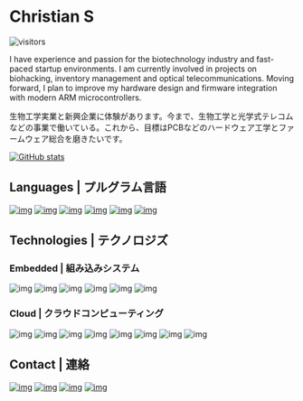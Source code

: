 # Christian S
![visitors](https://visitor-badge.laobi.icu/badge?page_id=ztnel.visitor-badge)

I have experience and passion for the biotechnology industry and fast-paced startup environments. I am currently involved in projects on biohacking, inventory management and optical telecommunications. Moving forward, I plan to improve my hardware design and firmware integration with modern ARM microcontrollers.

生物工学実業と新興企業に体験があります。今まで、生物工学と光学式テレコムなどの事業で働いている。これから、目標はPCBなどのハードウェア工学とファームウェア総合を磨きたいです。

[![GitHub stats](https://github-readme-stats.vercel.app/api?username=ztnel&theme=github_dark&show_icons=t)](https://github.com/ztnel/github-readme-stats)

## Languages | プルグラム言語
[![img](https://img.shields.io/badge/C%2B%2B-00599C?style=for-the-badge&logo=c%2B%2B&logoColor=white)](https://github.com/Incuvers/macro-logger) [![img](https://img.shields.io/badge/C-00599C?style=for-the-badge&logo=c&logoColor=white)](https://github.com/ztnel/merase) [![img](https://img.shields.io/badge/Python-3776AB?style=for-the-badge&logo=python&logoColor=white)](https://github.com/Incuvers/iris) [![img](https://img.shields.io/badge/GNU%20Bash-4EAA25?style=for-the-badge&logo=GNU%20Bash&logoColor=white)](https://github.com/Incuvers/train-classifier) [![img](https://img.shields.io/badge/TypeScript-007ACC?style=for-the-badge&logo=typescript&logoColor=white)](https://github.com/Masterbomb/api) [![img](https://img.shields.io/badge/Vue.js-35495E?style=for-the-badge&logo=vuedotjs&logoColor=4FC08D)](https://github.com/Masterbomb/client)

## Technologies | テクノロジズ
### Embedded | 組み込みシステム
![img](https://img.shields.io/badge/Arduino-00979D?style=for-the-badge&logo=Arduino&logoColor=white) ![img](https://img.shields.io/badge/Raspberry%20Pi-A22846?style=for-the-badge&logo=Raspberry%20Pi&logoColor=white) ![img](https://img.shields.io/badge/rabbitmq-%23FF6600.svg?&style=for-the-badge&logo=rabbitmq&logoColor=white) ![img](https://img.shields.io/badge/Linux-FCC624?style=for-the-badge&logo=linux&logoColor=black) ![img](https://img.shields.io/badge/Docker-2CA5E0?style=for-the-badge&logo=docker&logoColor=white) ![img](https://img.shields.io/badge/VIM-%2311AB00.svg?&style=for-the-badge&logo=vim&logoColor=white)

### Cloud | クラウドコンピューティング
![img](https://img.shields.io/badge/kubernetes-326ce5.svg?&style=for-the-badge&logo=kubernetes&logoColor=white) ![img](https://img.shields.io/badge/Flask-000000?style=for-the-badge&logo=flask&logoColor=white) ![img](https://img.shields.io/badge/Amazon_AWS-FF9900?style=for-the-badge&logo=amazonaws&logoColor=white) ![img](https://img.shields.io/badge/Ansible-000000?style=for-the-badge&logo=ansible&logoColor=white) ![img](https://img.shields.io/badge/GitHub_Actions-2088FF?style=for-the-badge&logo=github-actions&logoColor=white) ![img](https://img.shields.io/badge/PostgreSQL-316192?style=for-the-badge&logo=postgresql&logoColor=white) ![img](https://img.shields.io/badge/MongoDB-white?style=for-the-badge&logo=mongodb&logoColor=4EA94B) ![img](https://img.shields.io/badge/Node.js-339933?style=for-the-badge&logo=nodedotjs&logoColor=white)

## Contact | 連絡
[![img](https://img.shields.io/badge/LinkedIn-0077B5?style=for-the-badge&logo=linkedin&logoColor=white)](https://linkedin.com/in/christian-sargusingh) <a href="mailto:christian@leapsystems.online?">![img](https://img.shields.io/badge/Microsoft_Outlook-0078D4?style=for-the-badge&logo=microsoft-outlook&logoColor=white)</a> [![img](https://img.shields.io/badge/Discord-7289DA?style=for-the-badge&logo=discord&logoColor=white)](https://discord.gg/Ft229PDrxF) [![img](https://img.shields.io/badge/Discord-7289DA?style=for-the-badge&logo=discord&logoColor=white)](https://discord.gg/vEdPyVk)
